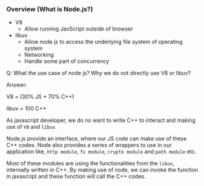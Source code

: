 ### Overview (What is Node.js?)

- V8
  - Allow running JavScript outside of browser
- libuv
  - Allow node js to access the underlying file system of operating system
  - Networking
  - Handle some part of concurrency

Q: What the use case of node js? Why we do not directly use V8 or libuv?

Answer:

V8 = (30% JS + 70% C++)

libuv = 100 C++

As javascript developer, we do no want to write C++ to interact and making use of `V8` and `libuv`.

Node.js provide an interface, where our JS code can make use of these C++ codes. Node also provides a series of wrappers to use in our application like, `http module`, `fs module`, `crypto module` and `path module` etc.

Most of these modules are using the functionalities from the `libuv`, internally written in C++. By making use of node, we can invoke the function in javascript and these function will call the C++ codes.
